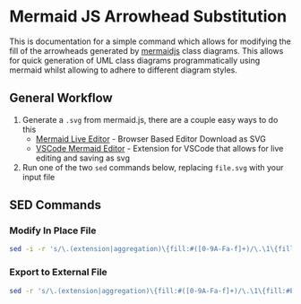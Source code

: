 # Mermaid JS Arrowhead Substitution

This is documentation for a simple command which allows for modifying the fill of the arrowheads generated by [mermaidjs](https://mermaid-js.github.io/mermaid/#/) class diagrams.
This allows for quick generation of UML class diagrams programmatically using mermaid whilst allowing to adhere to different diagram styles.

## General Workflow

1. Generate a `.svg` from mermaid.js, there are a couple easy ways to do this
   - [Mermaid Live Editor](https://mermaid.live) - Browser Based Editor Download as SVG
   - [VSCode Mermaid Editor](https://marketplace.visualstudio.com/items?itemName=tomoyukim.vscode-mermaid-editor) - Extension for VSCode that allows for live editing and saving as svg
2. Run one of the two `sed` commands below, replacing `file.svg` with your input file

## SED Commands

### Modify In Place File

```sh
sed -i -r 's/\.(extension|aggregation)\{fill:#([0-9A-Fa-f]+)/\.\1\{fill:#ECECFF/g' file.svg
```

### Export to External File

```sh
sed -r 's/\.(extension|aggregation)\{fill:#([0-9A-Fa-f]+)/\.\1\{fill:#ECECFF/g' file.svg > output.svg
```
